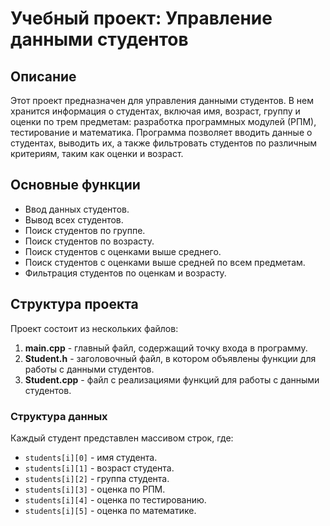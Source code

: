 # Учебный проект: Управление данными студентов

## Описание
Этот проект предназначен для управления данными студентов. В нем хранится информация о студентах, включая имя, возраст, группу и оценки по трем предметам: разработка программных модулей (РПМ), тестирование и математика. Программа позволяет вводить данные о студентах, выводить их, а также фильтровать студентов по различным критериям, таким как оценки и возраст.

## Основные функции
- Ввод данных студентов.
- Вывод всех студентов.
- Поиск студентов по группе.
- Поиск студентов по возрасту.
- Поиск студентов с оценками выше среднего.
- Поиск студентов с оценками выше средней по всем предметам.
- Фильтрация студентов по оценкам и возрасту.

## Структура проекта

Проект состоит из нескольких файлов:
1. **main.cpp** - главный файл, содержащий точку входа в программу.
2. **Student.h** - заголовочный файл, в котором объявлены функции для работы с данными студентов.
3. **Student.cpp** - файл с реализациями функций для работы с данными студентов.

### Структура данных
Каждый студент представлен массивом строк, где:
- `students[i][0]` - имя студента.
- `students[i][1]` - возраст студента.
- `students[i][2]` - группа студента.
- `students[i][3]` - оценка по РПМ.
- `students[i][4]` - оценка по тестированию.
- `students[i][5]` - оценка по математике.


